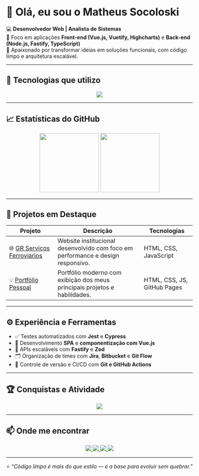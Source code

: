 # 👋 Olá, eu sou o Matheus Socoloski  

💻 **Desenvolvedor Web | Analista de Sistemas**  
🎯 Foco em aplicações **Front-end (Vue.js, Vuetify, Highcharts)** e **Back-end (Node.js, Fastify, TypeScript)**  
🚀 Apaixonado por transformar ideias em soluções funcionais, com código limpo e arquitetura escalável.  

---

## 🧠 Tecnologias que utilizo

<div align="center">
  <img src="https://skillicons.dev/icons?i=vue,js,ts,nodejs,express,fastify,html,css,sass,vuetify,highcharts,git,github,vscode,jest,cypress,mysql,postgres" />
</div>

---

## 📈 Estatísticas do GitHub

<div align="center">
  <img height="160em" src="https://github-readme-stats.vercel.app/api?username=MatheusSocoloski&show_icons=true&theme=tokyonight&include_all_commits=true&count_private=true"/>
  <img height="160em" src="https://github-readme-stats.vercel.app/api/top-langs/?username=MatheusSocoloski&layout=compact&langs_count=8&theme=tokyonight"/>
</div>

---

## 🚀 Projetos em Destaque

| Projeto | Descrição | Tecnologias |
|----------|------------|--------------|
| 🌐 [GR Serviços Ferroviários](https://grservicosferroviais.com) | Website institucional desenvolvido com foco em performance e design responsivo. | HTML, CSS, JavaScript |
| 💡 [Portfólio Pessoal](https://matheussocoloski.github.io/portifolio-MatheusSocoloski.github.io/#projetos) | Portfólio moderno com exibição dos meus principais projetos e habilidades. | HTML, CSS, JS, GitHub Pages |

---

## ⚙️ Experiência e Ferramentas

- ✅ Testes automatizados com **Jest** e **Cypress**  
- 🧱 Desenvolvimento **SPA** e **componentização com Vue.js**  
- 🧩 APIs escaláveis com **Fastify** e **Zod**  
- 🗂️ Organização de times com **Jira**, **Bitbucket** e **Git Flow**  
- 🧰 Controle de versão e CI/CD com **Git e GitHub Actions**

---

## 🏆 Conquistas e Atividade

<div align="center">
  <img src="https://github-profile-trophy.vercel.app/?username=MatheusSocoloski&theme=tokyonight&margin-w=8&no-frame=true" />
</div>

---

## 📫 Onde me encontrar

<div align="center">
  <a href="https://www.linkedin.com/in/matheussocoloski/" target="_blank">
    <img src="https://img.shields.io/badge/-LinkedIn-blue?style=for-the-badge&logo=linkedin&logoColor=white"/>
  </a>
  <a href="mailto:matheusocoloski1@gmail.com">
    <img src="https://img.shields.io/badge/-Email-red?style=for-the-badge&logo=gmail&logoColor=white"/>
  </a>
  <a href="https://github.com/MatheusSocoloski" target="_blank">
    <img src="https://img.shields.io/badge/-GitHub-181717?style=for-the-badge&logo=github&logoColor=white"/>
  </a>
  <a href="https://matheussocoloski.github.io/portifolio-MatheusSocoloski.github.io/#projetos" target="_blank">
    <img src="https://img.shields.io/badge/-Portfólio-0A66C2?style=for-the-badge&logo=vercel&logoColor=white"/>
  </a>
</div>

---

⭐ _“Código limpo é mais do que estilo — é a base para evoluir sem quebrar.”_
